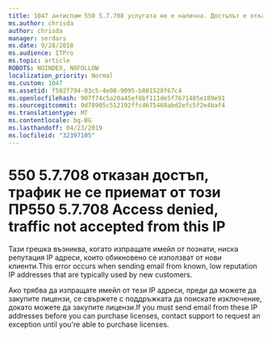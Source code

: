 ```yaml
---
title: 1047 антиспам 550 5.7.708 услугата не е налична. Достъпът е отказан, трафик, не се приемат от този ПР
ms.author: chrisda
author: chrisda
manager: serdars
ms.date: 9/28/2018
ms.audience: ITPro
ms.topic: article
ROBOTS: NOINDEX, NOFOLLOW
localization_priority: Normal
ms.custom: 1047
ms.assetid: f502f794-03c5-4e08-9095-b801528f67c4
ms.openlocfilehash: 907f74c5a20a45ef8bf111de5f7671485e189e91
ms.sourcegitcommit: 9d78905c512192ffc4675468abd2efc5f2e4baf4
ms.translationtype: MT
ms.contentlocale: bg-BG
ms.lasthandoff: 04/23/2019
ms.locfileid: "32397105"
---
```

# <a name="550-57708-access-denied-traffic-not-accepted-from-this-ip"></a><span data-ttu-id="c09c4-103">550 5.7.708 отказан достъп, трафик не се приемат от този ПР</span><span class="sxs-lookup"><span data-stu-id="c09c4-103">550 5.7.708 Access denied, traffic not accepted from this IP</span></span>

<span data-ttu-id="c09c4-104">Тази грешка възниква, когато изпращате имейл от познати, ниска репутация IP адреси, които обикновено се използват от нови клиенти.</span><span class="sxs-lookup"><span data-stu-id="c09c4-104">This error occurs when sending email from known, low reputation IP addresses that are typically used by new customers.</span></span>

<span data-ttu-id="c09c4-105">Ако трябва да изпращате имейл от тези IP адреси, преди да можете да закупите лицензи, се свържете с поддръжката да поискате изключение, докато можете да закупите лицензи.</span><span class="sxs-lookup"><span data-stu-id="c09c4-105">If you must send email from these IP addresses before you can purchase licenses, contact support to request an exception until you're able to purchase licenses.</span></span>
